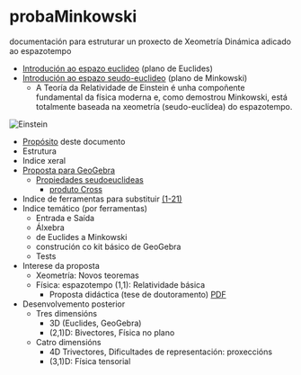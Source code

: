 # probaMinkowski
documentación para estruturar un proxecto de Xeometría Dinámica adicado ao espazotempo

*  [Introdución ao espazo euclideo](Explicacions/IntroducionEspazoEuclideo.md) (plano de Euclides)
*  [Introdución ao espazo seudo-euclideo](Explicacions/IntroduccEspazoMinkowski.md) (plano de Minkowski)
   * A Teoría da Relatividade de Einstein é unha compoñente fundamental da física moderna e, como demostrou Minkowski, está totalmente baseada na xeometría (seudo-euclídea) do espazotempo.

![Einstein](https://upload.wikimedia.org/wikipedia/commons/thumb/3/3e/Einstein_1921_by_F_Schmutzer_-_restoration.jpg/220px-Einstein_1921_by_F_Schmutzer_-_restoration.jpg "O amigo Einstein")
 
* [Propósito](Explicacions/Proposito.md) deste documento
* Estrutura
* Indice xeral
* [Proposta para GeoGebra](Explicacions/propostaGeoGebra.md)
  * [Propiedades seudoeuclideas](Explicacions/propiedadesSeudoeuclideas.md)
    * [produto Cross](Explicacions/CrossProduct.md)
* Indice de ferramentas para substituir [(1-21)](Ferramentas/IndiceFerramentasMink.md)
* Indice temático (por ferramentas) 
  * Entrada  e Saída
  * Álxebra
  * de Euclides a Minkowski
  * construción co kit básico de GeoGebra
  * Tests
 * Interese da proposta
   * Xeometría: Novos teoremas 
   * Física: espazotempo (1,1): Relatividade básica
     * Proposta didáctica (tese de doutoramento) [PDF](https://github.com/probaxeoxebra/probaMinkoski/blob/master/documents/Tese/DidacticaRelatividade_TeseXP.pdf)
* Desenvolvemento posterior
   * Tres dimensións
     * 3D (Euclides, GeoGebra)
     * (2,1)D: Bivectores, Física no plano
   * Catro dimensións
     * 4D Trivectores, Dificultades de representación: proxeccións
     * (3,1)D: Física tensorial

